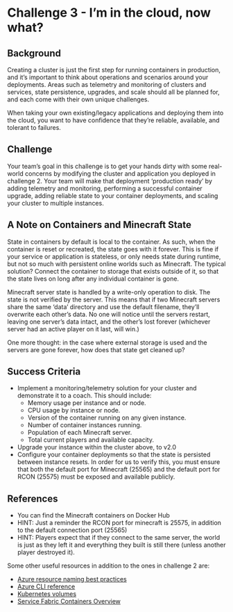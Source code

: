# Challenge 3 - I’m in the cloud, now what?

## Background
Creating a cluster is just the first step for running containers in production, and it’s important to think about operations and scenarios around your deployments. Areas such as telemetry and monitoring of clusters and services, state persistence, upgrades, and scale should all be planned for, and each come with their own unique challenges.

When taking your own existing/legacy applications and deploying them into the cloud, you want to have confidence that they’re reliable, available, and tolerant to failures.

## Challenge
Your team’s goal in this challenge is to get your hands dirty with some real-world concerns by modifying the cluster and application you deployed in challenge 2. Your team will make that deployment ‘production ready’ by adding telemetry and monitoring, performing a successful container upgrade, adding reliable state to your container deployments, and scaling your cluster to multiple instances.

## A Note on Containers and Minecraft State
State in containers by default is local to the container. As such, when the container is reset or recreated, the state goes with it forever. This is fine if your service or application is stateless, or only needs state during runtime, but not so much with persistent online worlds such as Minecraft. The typical solution? Connect the container to storage that exists outside of it, so that the state lives on long after any individual container is gone.

Minecraft server state is handled by a write-only operation to disk. The state is not verified by the server. This means that if two Minecraft servers share the same ‘data’ directory and use the default filename, they’ll overwrite each other’s data. No one will notice until the servers restart, leaving one server’s data intact, and the other’s lost forever (whichever server had an active player on it last, will win.)

One more thought: in the case where external storage is used and the servers are gone forever, how does that state get cleaned up?

## Success Criteria
- Implement a monitoring/telemetry solution for your cluster and demonstrate it to a coach. This should include:
    - Memory usage per instance and or node.
    - CPU usage by instance or node.
    - Version of the container running on any given instance.
    - Number of container instances running.
    - Population of each Minecraft server.
    - Total current players and available capacity.
- Upgrade your instance within the cluster above, to v2.0
- Configure your container deployments so that the state is persisted between instance resets. In order for us to verify this, you must ensure that both the default port for Minecraft (25565) and the default port for RCON (25575) must be exposed and available publicly.

## References
- You can find the Minecraft containers on Docker Hub
- HINT: Just a reminder the RCON port for minecraft is 25575, in addition to the default connection port (25565)
- HINT: Players expect that if they connect to the same server, the world is just as they left it and everything they built is still there (unless another player destroyed it).

Some other useful resources in addition to the ones in challenge 2 are:

- [Azure resource naming best practices](https://docs.microsoft.com/en-us/azure/architecture/best-practices/naming-conventions)
- [Azure CLI reference](https://docs.microsoft.com/en-us/cli/azure/get-started-with-azure-cli)
- [Kubernetes volumes](https://kubernetes.io/docs/concepts/storage/volumes/)
- [Service Fabric Containers Overview](https://docs.microsoft.com/en-us/azure/service-fabric/service-fabric-containers-overview)